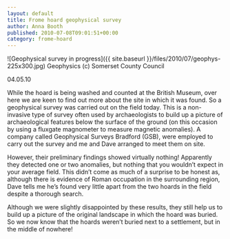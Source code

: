 ```yaml
---
layout: default
title: Frome hoard geophysical survey
author: Anna Booth
published: 2010-07-08T09:01:51+00:00
category: frome-hoard
---
```


![Geophysical survey in progress]({{ site.baseurl }}/files/2010/07/geophys-225x300.jpg)
Geophysics (c) Somerset County Council

04.05.10

While the hoard is being washed and counted at the British Museum, over here we are keen to find out more about the site in which it was found. So a geophysical survey was carried out on the field today. This is a non-invasive type of survey often used by archaeologists to build up a picture of archaeological features below the surface of the ground (on this occasion by using a fluxgate magnometer to measure magnetic anomalies). A company called Geophysical Surveys Bradford (GSB), were employed to carry out the survey and me and Dave arranged to meet them on site.

However, their preliminary findings showed virtually nothing! Apparently they detected one or two anomalies, but nothing that you wouldn’t expect in your average field. This didn’t come as much of a surprise to be honest as, although there is evidence of Roman occupation in the surrounding region, Dave tells me he’s found very little apart from the two hoards in the field despite a thorough search.

Although we were slightly disappointed by these results, they still help us to build up a picture of the original landscape in which the hoard was buried. So we now know that the hoards weren’t buried next to a settlement, but in the middle of nowhere!
